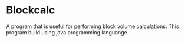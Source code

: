 # Blockcalc
A program that is useful for performing block volume calculations. This program build using java programming languange
